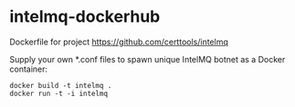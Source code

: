 # intelmq-dockerhub
Dockerfile for project https://github.com/certtools/intelmq

Supply your own *.conf files to spawn unique IntelMQ botnet as a Docker container:

```
docker build -t intelmq .
docker run -t -i intelmq
```
